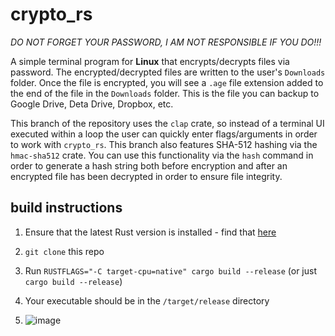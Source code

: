# crypto_rs

*DO NOT FORGET YOUR PASSWORD, I AM NOT RESPONSIBLE IF YOU DO!!!*

A simple terminal program for **Linux** that encrypts/decrypts files via password.  The encrypted/decrypted files are written to the user's `Downloads` folder.  Once the file is encrypted, you will see a `.age` file extension added to the end of the file in the `Downloads` folder.  This is the file you can backup to Google Drive, Deta Drive, Dropbox, etc.

This branch of the repository uses the `clap` crate, so instead of a terminal UI executed within a loop the user can quickly enter flags/arguments in order to work with `crypto_rs`.  This branch also features SHA-512 hashing via the `hmac-sha512` crate.  You can use this functionality via the `hash` command in order to generate a hash string both before encryption and after an encrypted file has been decrypted in order to ensure file integrity.

## build instructions

1. Ensure that the latest Rust version is installed - find that [here](https://www.rust-lang.org/learn/get-started)
2. `git clone` this repo
3. Run `RUSTFLAGS="-C target-cpu=native" cargo build --release` (or just `cargo build --release`)
4. Your executable should be in the `/target/release` directory

5. ![image](https://github.com/CM-IV/crypto_rs/assets/44551614/9b1e4f81-61cb-41c1-8aaa-8e6ce935f6fb)
